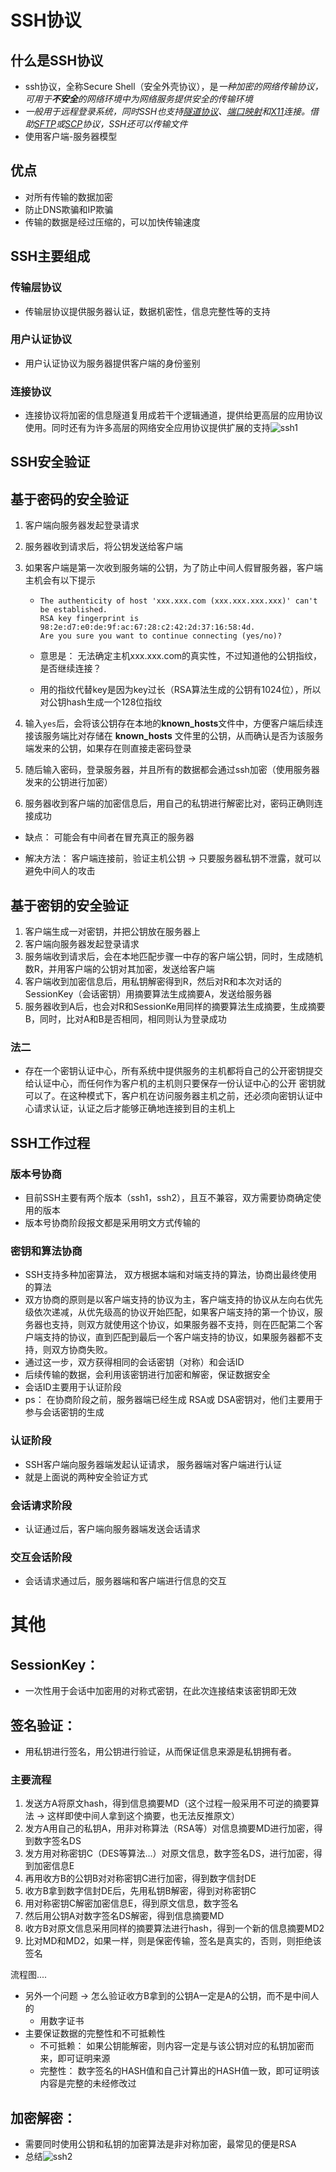 # SSH协议

## 什么是SSH协议

- ssh协议，全称Secure Shell（安全外壳协议），是*一种加密的网络传输协议，可用于**不安全**的网络环境中为网络服务提供安全的传输环境*
- *一般用于远程登录系统，同时SSH也支持[隧道协议](https://zh.m.wikipedia.org/wiki/隧道协议)、[端口映射](https://zh.m.wikipedia.org/wiki/端口映射)和[X11](https://zh.m.wikipedia.org/wiki/X_Window系統)连接。借助[SFTP](https://zh.m.wikipedia.org/wiki/SSH文件传输协议)或[SCP](https://zh.m.wikipedia.org/wiki/安全复制)协议，SSH还可以传输文件*
- 使用客户端-服务器模型

## 优点

- 对所有传输的数据加密
- 防止DNS欺骗和IP欺骗
- 传输的数据是经过压缩的，可以加快传输速度

## SSH主要组成

### 传输层协议

- 传输层协议提供服务器认证，数据机密性，信息完整性等的支持

### 用户认证协议

- 用户认证协议为服务器提供客户端的身份鉴别

### 连接协议

- 连接协议将加密的信息隧道复用成若干个逻辑通道，提供给更高层的应用协议使用。同时还有为许多高层的网络安全应用协议提供扩展的支持![ssh1](https://cdn.staticaly.com/gh/glows777/image-hosting@main/杂/ssh1.6gfagixj5xs0.webp)

## SSH安全验证

## 基于密码的安全验证

1. 客户端向服务器发起登录请求

2. 服务器收到请求后，将公钥发送给客户端

3. 如果客户端是第一次收到服务端的公钥，为了防止中间人假冒服务器，客户端主机会有以下提示

   - ```shell
     The authenticity of host 'xxx.xxx.com (xxx.xxx.xxx.xxx)' can't be established.
     RSA key fingerprint is 98:2e:d7:e0:de:9f:ac:67:28:c2:42:2d:37:16:58:4d.
     Are you sure you want to continue connecting (yes/no)? 
     ```

   - 意思是： 无法确定主机xxx.xxx.com的真实性，不过知道他的公钥指纹，是否继续连接？

   - 用的指纹代替key是因为key过长（RSA算法生成的公钥有1024位），所以对公钥hash生成一个128位指纹

4. 输入`yes`后，会将该公钥存在本地的**known_hosts**文件中，方便客户端后续连接该服务端比对存储在 **known_hosts** 文件里的公钥，从而确认是否为该服务端发来的公钥，如果存在则直接走密码登录

5. 随后输入密码，登录服务器，并且所有的数据都会通过ssh加密（使用服务器发来的公钥进行加密）

6. 服务器收到客户端的加密信息后，用自己的私钥进行解密比对，密码正确则连接成功

- 缺点： 可能会有中间者在冒充真正的服务器

- 解决方法： 客户端连接前，验证主机公钥 -> 只要服务器私钥不泄露，就可以避免中间人的攻击

## 基于密钥的安全验证

1. 客户端生成一对密钥，并把公钥放在服务器上
2. 客户端向服务器发起登录请求
3. 服务端收到请求后，会在本地匹配步骤一中存的客户端公钥，同时，生成随机数R，并用客户端的公钥对其加密，发送给客户端
4. 客户端收到加密信息后，用私钥解密得到R，然后对R和本次对话的SessionKey（会话密钥）用摘要算法生成摘要A，发送给服务器
5. 服务器收到A后，也会对R和SessionKe用同样的摘要算法生成摘要，生成摘要B，同时，比对A和B是否相同，相同则认为登录成功

### 法二

- 存在一个密钥认证中心，所有系统中提供服务的主机都将自己的公开密钥提交给认证中心，而任何作为客户机的主机则只要保存一份认证中心的公开 密钥就可以了。在这种模式下，客户机在访问服务器主机之前，还必须向密钥认证中心请求认证，认证之后才能够正确地连接到目的主机上

## SSH工作过程

### 版本号协商

- 目前SSH主要有两个版本（ssh1，ssh2），且互不兼容，双方需要协商确定使用的版本
-  版本号协商阶段报文都是采用明文方式传输的

### 密钥和算法协商

- SSH支持多种加密算法， 双方根据本端和对端支持的算法，协商出最终使用的算法
- 双方协商的原则是以客户端支持的协议为主，客户端支持的协议从左向右优先级依次递减，从优先级高的协议开始匹配，如果客户端支持的第一个协议，服务器也支持，则双方就使用这个协议，如果服务器不支持，则在匹配第二个客户端支持的协议，直到匹配到最后一个客户端支持的协议，如果服务器都不支持，则双方协商失败。
- 通过这一步，双方获得相同的会话密钥（对称）和会话ID
- 后续传输的数据，会利用该密钥进行加密和解密，保证数据安全
- 会话ID主要用于认证阶段
- ps： 在协商阶段之前，服务器端已经生成 RSA或 DSA密钥对，他们主要用于参与会话密钥的生成

### 认证阶段

- SSH客户端向服务器端发起认证请求， 服务器端对客户端进行认证
- 就是上面说的两种安全验证方式

### 会话请求阶段

- 认证通过后，客户端向服务器端发送会话请求

### 交互会话阶段

- 会话请求通过后，服务器端和客户端进行信息的交互

# 其他

## SessionKey：

- 一次性用于会话中加密用的对称式密钥，在此次连接结束该密钥即无效

## 签名验证：

- 用私钥进行签名，用公钥进行验证，从而保证信息来源是私钥拥有者。

### 主要流程

1. 发送方A将原文hash，得到信息摘要MD（这个过程一般采用不可逆的摘要算法 -> 这样即使中间人拿到这个摘要，也无法反推原文）
2. 发方A用自己的私钥A，用非对称算法（RSA等）对信息摘要MD进行加密，得到数字签名DS
3. 发方用对称密钥C（DES等算法...）对原文信息，数字签名DS，进行加密，得到加密信息E
4. 再用收方B的公钥B对对称密钥C进行加密，得到数字信封DE
5. 收方B拿到数字信封DE后，先用私钥B解密，得到对称密钥C
6. 用对称密钥C解密加密信息E，得到原文信息，数字签名
7. 然后用公钥A对数字签名DS解密，得到信息摘要MD
8. 收方B对原文信息采用同样的摘要算法进行hash，得到一个新的信息摘要MD2
9. 比对MD和MD2，如果一样，则是保密传输，签名是真实的，否则，则拒绝该签名

流程图....

- 另外一个问题 -> 怎么验证收方B拿到的公钥A一定是A的公钥，而不是中间人的
  - 用数字证书
- 主要保证数据的完整性和不可抵赖性
  - 不可抵赖： 如果公钥能解密，则内容一定是与该公钥对应的私钥加密而来，即可证明来源
  - 完整性： 数字签名的HASH值和自己计算出的HASH值一致，即可证明该内容是完整的未经修改过

## 加密解密：

- 需要同时使用公钥和私钥的加密算法是非对称加密，最常见的便是RSA
- 总结![ssh2](https://cdn.staticaly.com/gh/glows777/image-hosting@main/BlogImage/image-20220920221824006.7arcrwd29c80.webp)



